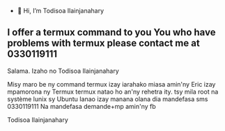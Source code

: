 - 👋 Hi, I’m Todisoa Ilainjanahary

I offer a termux command to you
You who have problems with termux please contact me at 0330119111
--------------------------------------------------------------------

Salama. Izaho no Todisoa Ilainjanahary

Misy maro be ny command termux izay iarahako 
miasa amin'ny Eric izay mpamorona ny Termux
termux natao ho an'ny rehetra ity.
tsy mila root na système lunix sy Ubuntu
Ianao izay manana olana dia mandefasa sms
0330119111
Na mandefasa demande+mp amin'ny fb 

Todisoa Ilainjanahary 


<!---
ILAINAMUX/ILAINAMUX is a ✨ special ✨ repository because its `README.md` (this file) appears on your GitHub profile.
You can click the Preview link to take a look at your changes.
--->
